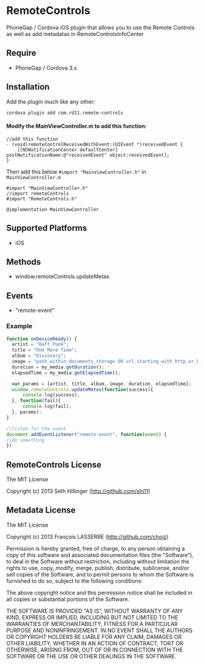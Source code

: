 RemoteControls
==========

PhoneGap / Cordova iOS plugin that allows you to use the Remote Controls as well as add metadatas in RemoteControlsInfoCenter

Require
-------
- PhoneGap / Cordova 3.x

## Installation

Add the plugin much like any other:

`cordova plugin add com.rd11.remote-controls`

#### Modify the MainViewController.m to add this function:

```
//add this function
- (void)remoteControlReceivedWithEvent:(UIEvent *)receivedEvent {
    [[NSNotificationCenter defaultCenter] postNotificationName:@"receivedEvent" object:receivedEvent];
}
```

Then add this below `#import "MainViewController.h"` in `MainViewController.m`

```
#import "MainViewController.h"
//import remoteControls
#import "RemoteControls.h"

@implementation MainViewController

```

## Supported Platforms
- iOS

## Methods
- window.remoteControls.updateMetas

## Events
- "remote-event"

### Example
```javascript
function onDeviceReady() {
  artist = "Daft Punk";
  title = "One More Time";
  album = "Discovery";
  image = "path_within_documents_storage OR url_starting_with_http_or_https";
  duration = my_media.getDuration();
  elapsedTime = my_media.getElapsedTime();

  var params = [artist, title, album, image, duration, elapsedTime];
  window.remoteControls.updateMetas(function(success){
      console.log(success);
  }, function(fail){
      console.log(fail);
  }, params);
}

//listen for the event
document.addEventListener("remote-event", function(event) {
//do something
})

```

## RemoteControls License

The MIT License

Copyright (c) 2013 Seth Hillinger (http://github.com/shi11)

## Metadata License

The MIT License

Copyright (c) 2013 François LASSERRE (http://github.com/choiz)

Permission is hereby granted, free of charge, to any person obtaining a copy of this software and associated documentation files (the "Software"), to deal in the Software without restriction, including without limitation the rights to use, copy, modify, merge, publish, distribute, sublicense, and/or sell copies of the Software, and to permit persons to whom the Software is furnished to do so, subject to the following conditions:

The above copyright notice and this permission notice shall be included in all copies or substantial portions of the Software.

THE SOFTWARE IS PROVIDED "AS IS", WITHOUT WARRANTY OF ANY KIND, EXPRESS OR IMPLIED, INCLUDING BUT NOT LIMITED TO THE WARRANTIES OF MERCHANTABILITY, FITNESS FOR A PARTICULAR PURPOSE AND NONINFRINGEMENT. IN NO EVENT SHALL THE AUTHORS OR COPYRIGHT HOLDERS BE LIABLE FOR ANY CLAIM, DAMAGES OR OTHER LIABILITY, WHETHER IN AN ACTION OF CONTRACT, TORT OR OTHERWISE, ARISING FROM, OUT OF OR IN CONNECTION WITH THE SOFTWARE OR THE USE OR OTHER DEALINGS IN THE SOFTWARE.
